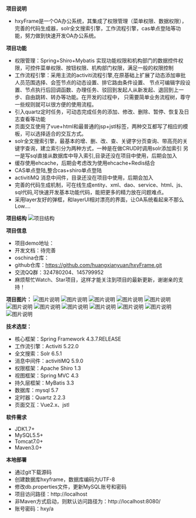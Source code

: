 **项目说明** 
- hxyFrame是一个OA办公系统，其集成了权限管理（菜单权限、数据权限），完善的代码生成器，solr全文搜索引擎，工作流程引擎，cas单点登陆等功能，努力做到快速开发OA办公系统。


**项目功能** 
- 权限管理：Spring+Shiro+Mybatis 实现功能权限和机构部门的数据控件权限，可控件菜单权限、按钮权限、机构部门权限，满足一般的权限控制
- 工作流程引擎：采用主流的activiti流程引擎,在原基础上扩展了动态添加审批人员范围选择、会签节点的动态设置、排它路由条件设置、
              节点可编辑字段设置、节点执行后回调函数、办理任务、驳回到发起人从新发起、退回到上一步、自由跳转、转办等功能。在开发的过程中，
              只需要简单业务流程树，尊守一些规则就可以很方便的使用流程。
- 引入quartz定时任务，可动态完成任务的添加、修改、删除、暂停、恢复及日志查看等功能
- 页面交互使用了vue+html和最普通的jsp+jstl标签，两种交互都写了相应的模板，可以选择适合的交互方式。
- solr全文搜索引擎，最基本的增、删、改、查、关键字分页查询、带高亮的关键字查询，建立索引分为两种方式，一种是在做CRUD时调用solr添加索引
    另一是写sql直接从数据库中导入索引,目录还没在项目中使用，后期会加入
- 缓存使用ehcache，后期会考虑改为使用ehcache+Redis结合
- CAS单点登陆,整合cas+shiro单点登陆
- activitiMQ 消息中间件，目录还没在项目中使用，后期会加入
- 完善的代码生成机制，可在线生成entity、xml、dao、service、html、js、sql代码,可快速开发基本功能代码，能把更多的精力放在问题难点。
- 采用layer友好的弹框，和layerUI相对漂亮的界面，让OA系统看起来不那么Low....

**项目结构** 
![项目结构](http://osaowv4s0.bkt.clouddn.com/upload/20170828/9906e6ef50914343ad7a896975f1fe7b "项目结构")


**项目信息** 
- 项目demo地址：
- 开发文档：待完善
- oschina仓库：
- github仓库：https://github.com/huangxianyuan/hxyFrame.git
- 交流QQ群：324780204、145799952
- 麻烦帮忙Watch、Star项目，这样才能关注到项目的最新更新，谢谢亲的支持！

**项目图片：**
![图片说明](http://osaowv4s0.bkt.clouddn.com/upload/20170828/0e4ae20f3963422c8c93ae0408956be3 "图片说明")
![图片说明](http://osaowv4s0.bkt.clouddn.com/upload/20170828/7ca41c6baa324f729cf9ef82994fa056 "图片说明")
![图片说明](http://osaowv4s0.bkt.clouddn.com/upload/20170828/a4e43a7f37314fc0aeaa02a53de75ae2 "图片说明")
![图片说明](http://osaowv4s0.bkt.clouddn.com/upload/20170828/fd4d21b767b440e5845364e696801690 "图片说明")
![图片说明](http://osaowv4s0.bkt.clouddn.com/upload/20170828/590dc2d93f91436299ca7b32f50fd388 "图片说明")
![图片说明](http://osaowv4s0.bkt.clouddn.com/upload/20170828/2400965ea8534360840553657549a5cb "图片说明")
![图片说明](http://osaowv4s0.bkt.clouddn.com/upload/20170828/2fa6368a983a4f14a4ee95a9379092a7 "图片说明")
![图片说明](http://osaowv4s0.bkt.clouddn.com/upload/20170828/932cc2ed67c34690bea97c3c9766ab2c "图片说明")
![图片说明](http://osaowv4s0.bkt.clouddn.com/upload/20170828/f07ca986851248cb98ea2a5008c5daea "图片说明")
![图片说明](http://osaowv4s0.bkt.clouddn.com/upload/20170828/859c2607a84340529114e618ac293872 "图片说明")
![图片说明](http://osaowv4s0.bkt.clouddn.com/upload/20170828/2a7b4ab64d51457fb7bd2bde3575e4a1 "图片说明")
![图片说明](http://osaowv4s0.bkt.clouddn.com/upload/20170828/31fa0f9cc88241ec80ca76f90a462243 "图片说明")






 **技术选型：** 
- 核心框架：Spring Framework 4.3.7.RELEASE
- 工作流引擎：Activiti 5.22.0
- 全文搜索：Solr 6.5.1
- 消息中间件：activitiMQ 5.9.0
- 权限框架：Apache Shiro 1.3
- 视图框架：Spring MVC 4.3
- 持久层框架：MyBatis 3.3
- 数据库：mysql 5.7
- 定时器：Quartz 2.2.3
- 页面交互：Vue2.x、jstl


 **软件需求** 
- JDK1.7+
- MySQL5.5+
- Tomcat7.0+
- Maven3.0+



 **本地部署**
- 通过git下载源码
- 创建数据库hxyframe，数据库编码为UTF-8
- 修改db.properties文件，更新MySQL账号和密码
- 项目访问路径：http://localhost
- 非Maven方式启动，则默认访问路径为：http://localhost:8080/
- 账号密码：hxy/a

